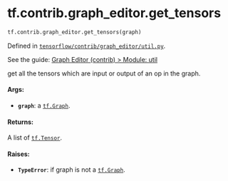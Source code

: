 <div itemscope itemtype="http://developers.google.com/ReferenceObject">
<meta itemprop="name" content="tf.contrib.graph_editor.get_tensors" />
<meta itemprop="path" content="Stable" />
</div>

# tf.contrib.graph_editor.get_tensors

``` python
tf.contrib.graph_editor.get_tensors(graph)
```



Defined in [`tensorflow/contrib/graph_editor/util.py`](https://www.tensorflow.org/code/tensorflow/contrib/graph_editor/util.py).

See the guide: [Graph Editor (contrib) > Module: util](../../../../../api_guides/python/contrib.graph_editor.md#Module_util)

get all the tensors which are input or output of an op in the graph.

#### Args:

* <b>`graph`</b>: a <a href="../../../tf/Graph.md"><code>tf.Graph</code></a>.

#### Returns:

A list of <a href="../../../tf/Tensor.md"><code>tf.Tensor</code></a>.

#### Raises:

* <b>`TypeError`</b>: if graph is not a <a href="../../../tf/Graph.md"><code>tf.Graph</code></a>.